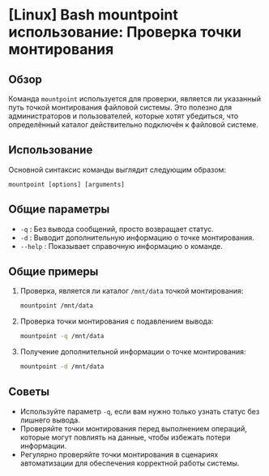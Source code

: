 # [Linux] Bash mountpoint использование: Проверка точки монтирования

## Обзор
Команда `mountpoint` используется для проверки, является ли указанный путь точкой монтирования файловой системы. Это полезно для администраторов и пользователей, которые хотят убедиться, что определённый каталог действительно подключён к файловой системе.

## Использование
Основной синтаксис команды выглядит следующим образом:

```
mountpoint [options] [arguments]
```

## Общие параметры
- `-q` : Без вывода сообщений, просто возвращает статус.
- `-d` : Выводит дополнительную информацию о точке монтирования.
- `--help` : Показывает справочную информацию о команде.

## Общие примеры
1. Проверка, является ли каталог `/mnt/data` точкой монтирования:

   ```bash
   mountpoint /mnt/data
   ```

2. Проверка точки монтирования с подавлением вывода:

   ```bash
   mountpoint -q /mnt/data
   ```

3. Получение дополнительной информации о точке монтирования:

   ```bash
   mountpoint -d /mnt/data
   ```

## Советы
- Используйте параметр `-q`, если вам нужно только узнать статус без лишнего вывода.
- Проверяйте точки монтирования перед выполнением операций, которые могут повлиять на данные, чтобы избежать потери информации.
- Регулярно проверяйте точки монтирования в сценариях автоматизации для обеспечения корректной работы системы.